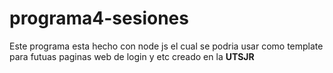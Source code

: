 # programa4-sesiones
Este programa esta hecho con node js el cual se podria usar como template para 
futuas paginas web de login y etc 
creado en la <b>UTSJR</b>